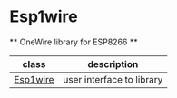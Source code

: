 # Esp1wire
** OneWire library for ESP8266 **

| class | description |
| --- | --- |
| [Esp1wire](./doc/Esp1wire.md) | user interface to library |
